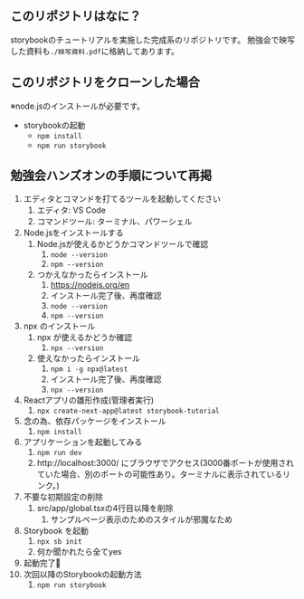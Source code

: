 ## このリポジトリはなに？
storybookのチュートリアルを実施した完成系のリポジトリです。
勉強会で映写した資料も`./映写資料.pdf`に格納してあります。

## このリポジトリをクローンした場合

※node.jsのインストールが必要です。
- storybookの起動
  - `npm install`
  - `npm run storybook​`

## 勉強会ハンズオンの手順について再掲

1. エディタとコマンドを打てるツールを起動してください​
   1. エディタ: VS Code​
   2. コマンドツール: ターミナル、パワーシェル​
2. Node.jsをインストールする​
   1. Node.jsが使えるかどうかコマンドツールで確認​
      1. `node --version`​
      2. `npm --version`​
   2. つかえなかったらインストール​
      1. https://nodejs.org/en
      2. インストール完了後、再度確認
      3. ​`node --version`​
      4. `npm --version`
3. npx のインストール​
   1. npx が使えるかどうか確認​
      1. `npx --version`​
   2. 使えなかったらインストール​
      1. `npm i -g npx@latest`
      2. インストール完了後、再度確認
      3. ​`npx --version`
4. Reactアプリの雛形作成(管理者実行)
   1. `npx create-next-app@latest storybook-tutorial`
5. 念の為、依存パッケージをインストール
   1. `npm install`
6. アプリケーションを起動してみる
   1. `npm run dev`
   2. http://localhost:3000/ にブラウザでアクセス(3000番ポートが使用されていた場合、別のポートの可能性あり。ターミナルに表示されているリンク。)
7. ​不要な初期設定の削除
   1. src/app/global.tsxの4行目以降を削除
      1. サンプルページ表示のためのスタイルが​邪魔なため​
8. Storybook を起動​
   1. `npx sb init`
   2. 何か聞かれたら全てyes​
9. 起動完了🎉​
10. 次回以降のStorybookの起動方法​
    1.  `npm run storybook​`
